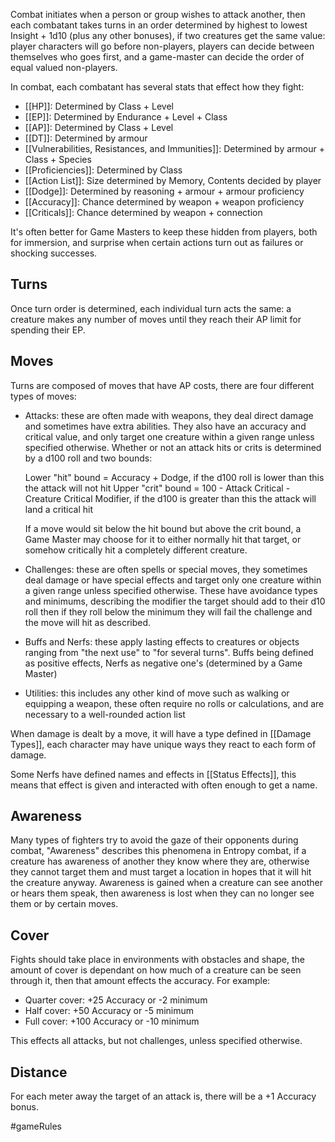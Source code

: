 Combat initiates when a person or group wishes to attack another, then each combatant takes turns in an order determined by highest to lowest Insight + 1d10 (plus any other bonuses), if two creatures get the same value: player characters will go before non-players, players can decide between themselves who goes first, and a game-master can decide the order of equal valued non-players.

In combat, each combatant has several stats that effect how they fight:
- [[HP]]: Determined by Class + Level
- [[EP]]: Determined by Endurance + Level + Class
- [[AP]]: Determined by Class + Level
- [[DT]]: Determined by armour
- [[Vulnerabilities, Resistances, and Immunities]]: Determined by armour + Class + Species
- [[Proficiencies]]: Determined by Class
- [[Action List]]: Size determined by Memory, Contents decided by player
- [[Dodge]]: Determined by reasoning + armour + armour proficiency
- [[Accuracy]]: Chance determined by weapon + weapon proficiency
- [[Criticals]]: Chance determined by weapon + connection

It's often better for Game Masters to keep these hidden from players, both for immersion, and surprise when certain actions turn out as failures or shocking successes.
## Turns

Once turn order is determined, each individual turn acts the same: a creature makes any number of moves until they reach their AP limit for spending their EP.

## Moves

Turns are composed of moves that have AP costs, there are four different types of moves:

- Attacks: these are often made with weapons, they deal direct damage and sometimes have extra abilities. They also have an accuracy and critical value, and only target one creature within a given range unless specified otherwise. Whether or not an attack hits or crits is determined by a d100 roll and two bounds:

  Lower "hit" bound = Accuracy + Dodge, if the d100 roll is lower than this the attack will not hit
  Upper "crit" bound = 100 - Attack Critical - Creature Critical Modifier, if the d100 is greater than this the attack will land a critical hit

  If a move would sit below the hit bound but above the crit bound, a Game Master may choose for it to either normally hit that target, or somehow critically hit a completely different creature.

- Challenges: these are often spells or special moves, they sometimes deal damage or have special effects and target only one creature within a given range unless specified otherwise. These have avoidance types and minimums, describing the modifier the target should add to their d10 roll then if they roll below the minimum they will fail the challenge and the move will hit as described.

- Buffs and Nerfs: these apply lasting effects to creatures or objects ranging from "the next use" to "for several turns". Buffs being defined as positive effects, Nerfs as negative one's (determined by a Game Master)

- Utilities: this includes any other kind of move such as walking or equipping a weapon, these often require no rolls or calculations, and are necessary to a well-rounded action list

When damage is dealt by a move, it will have a type defined in [[Damage Types]], each character may have unique ways they react to each form of damage.

Some Nerfs have defined names and effects in [[Status Effects]], this means that effect is given and interacted with often enough to get a name.
## Awareness

Many types of fighters try to avoid the gaze of their opponents during combat, "Awareness" describes this phenomena in Entropy combat, if a creature has awareness of another they know where they are, otherwise they cannot target them and must target a location in hopes that it will hit the creature anyway. Awareness is gained when a creature can see another or hears them speak, then awareness is lost when they can no longer see them or by certain moves.

## Cover

Fights should take place in environments with obstacles and shape, the amount of cover is dependant on how much of a creature can be seen through it, then that amount effects the accuracy. For example:

- Quarter cover: +25 Accuracy or -2 minimum
- Half cover: +50 Accuracy or -5 minimum
- Full cover: +100 Accuracy or -10 minimum

This effects all attacks, but not challenges, unless specified otherwise.

## Distance

For each meter away the target of an attack is, there will be a +1 Accuracy bonus.

#gameRules